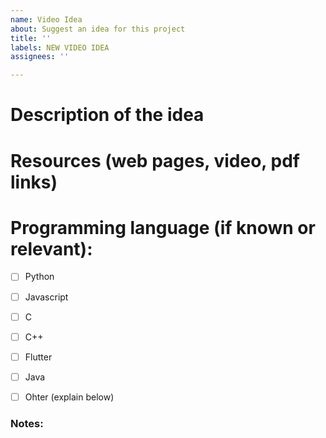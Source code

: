 ```yaml
---
name: Video Idea
about: Suggest an idea for this project
title: ''
labels: NEW VIDEO IDEA
assignees: ''

---
```


# Description of the idea

# Resources (web pages, video, pdf links)


# Programming language (if known or relevant):
- [ ] Python
- [ ] Javascript
- [ ] C
- [ ] C++
- [ ] Flutter
- [ ] Java
- [ ] Ohter (explain below) 


### Notes:
